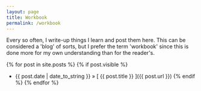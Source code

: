```yaml
---
layout: page
title: Workbook
permalink: /workbook
---
```


Every so often, I write-up things I learn and post them here. This can be considered a 'blog' of sorts, but I prefer the term 'workbook' since this is done more for my own understanding than for the reader's.

{% for post in site.posts %}
  {% if post.visible %}
  * {{ post.date | date_to_string }} &raquo; [ {{ post.title }} ]({{ post.url }})
  {% endif %}
{% endfor %}

<!-- I sometimes post on <a href="https://medium.com/@alex_yang">Medium</a>, more posts will be added soon. -->
